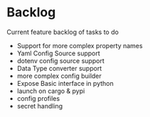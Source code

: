 # Backlog

Current feature backlog of tasks to do

- Support for more complex property names
- Yaml Config Source support
- dotenv config source support
- Data Type converter support
- more complex config builder
- Expose Basic interface in python
- launch on cargo & pypi
- config profiles
- secret handling